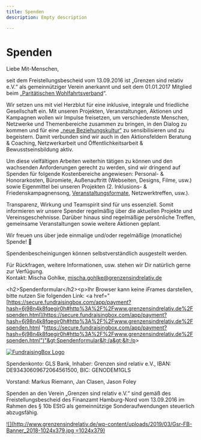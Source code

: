 ```yaml
---
title: Spenden
description: Empty description

---
```

# Spenden

Liebe Mit-Menschen,

seit dem Freistellungsbescheid vom 13.09.2016 ist „Grenzen sind relativ e.V.“ als gemeinnütziger Verein anerkannt und seit dem 01.01.2017 Mitglied beim „[Paritätischen Wohlfahrtsverband](http://www.paritaet-hamburg.de/startseite.html)“.

Wir setzen uns mit viel Herzblut für eine inklusive, integrale und friedliche Gesellschaft ein. Mit unseren Projekten, Veranstaltungen, Aktionen und Kampagnen wollen wir Impulse freisetzen, um verschiedenste Menschen, Netzwerke und Themenbereiche zusammen zu bringen, in den Dialog zu kommen und für eine [„neue Beziehungskultur“](http://www.grenzensindrelativ.de/ueber-uns/herleitung.html) zu sensibilisieren und zu begeistern. Damit verbunden sind wir auch in den Aktionsfeldern Beratung & Coaching, Netzwerkarbeit und Öffentlichkeitsarbeit & Bewusstseinsbildung aktiv.

Um diese vielfältigen Arbeiten weiterhin tätigen zu können und den wachsenden Anforderungen gerecht zu werden, sind wir dringend auf Spenden für folgende Kostenbereiche angewiesen: Personal- & Honorarkosten, Büromiete, Außenauftritt (Webseiten, Designs, Filme, usw.) sowie Eigenmittel bei unseren Projekten (2. Inklusions- & Friedenskampagnensong, [Veranstaltungsformate](http://www.grenzensindrelativ.de/2019/11/21/veranstaltungsformate-von-mit-grenzen-sind-relativ-e-v-2020.html), Netzwerktreffen, usw.).

Transparenz, Wirkung und Teamspirit sind für uns essenziell. Somit informieren wir unsere Spender regelmäßig über die aktuellen Projekte und Vereinsgeschehnisse. Darüber hinaus sind regelmäßige persönliche Treffen, gemeinsame Veranstaltungen sowie weitere Aktionen geplant.

Wir freuen uns über jede einmalige und/oder regelmäßige (monatliche) Spende! 🙂

Spendenbescheinigungen können selbstverständlich ausgestellt werden.

Für Rückfragen, weitere Informationen, usw. stehen wir Dir natürlich gerne zur Verfügung.  
 Kontakt: Mischa Gohlke, mischa.gohlke@grenzensindrelativ.de

&lt;h2&gt;Spendenformular&lt;/h2&gt;&lt;p&gt;Ihr Browser kann keine iFrames darstellen, bitte nutzen Sie folgenden Link: &lt;a href="[https://secure.fundraisingbox.com/app/payment?hash=6j98n4k8fqegir0h#http%3A%2F%2Fwww.grenzensindrelativ.de%2Fspenden.html](https://secure.fundraisingbox.com/app/payment?hash=6j98n4k8fqegir0h#http%3A%2F%2Fwww.grenzensindrelativ.de%2Fspenden.html "https://secure.fundraisingbox.com/app/payment?hash=6j98n4k8fqegir0h#http%3A%2F%2Fwww.grenzensindrelativ.de%2Fspenden.html")"&gt;Spendenformular&lt;/a&gt;&lt;/p&gt;

[![FundraisingBox Logo](https://secure.fundraisingbox.com/images/FundraisingBox-Logo-Widget.png)](http://www.fundraisingbox.com)

Spendenkonto: GLS Bank, Inhaber: Grenzen sind relativ e.V., IBAN: DE93430609672064561500, BIC: GENODEM1GLS

Vorstand: Markus Riemann, Jan Clasen, Jason Foley

Spenden an den Verein „Grenzen sind relativ e.V.“ sind gemäß des Freistellungsbescheid des Finanzamt Hamburg-Nord vom 13.09.2016 im Rahmen des § 10b EStG als gemeinnützige Sonderaufwendungen steuerlich abzugsfähig.

[![](http://www.grenzensindrelativ.de/wp-content/uploads/2019/03/Gsr-FB-Banner_2018-1024x379.jpg =1024x379)](http://www.grenzensindrelativ.de/wp-content/uploads/2019/03/Gsr-FB-Banner_2018.jpg)